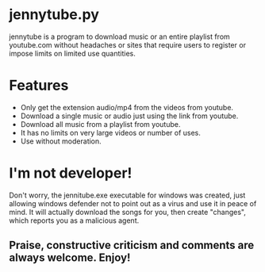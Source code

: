 # jennytube.py
 jennytube is a program to download music or an entire playlist from youtube.com without headaches or sites that require users to register or impose limits on limited use quantities.
# Features
- Only get the extension audio/mp4 from the videos from youtube.
- Download a single music or audio just using the link from youtube.
- Download all music from a playlist from youtube.
- It has no limits on very large videos or number of uses.
- Use without moderation.
# I'm not developer!
Don't worry, the jennitube.exe executable for windows was created, just allowing windows defender not to point out as a virus and use it in peace of mind. It will actually download the songs for you, then create "changes", which reports you as a malicious agent.
## Praise, constructive criticism and comments are always welcome. Enjoy!
